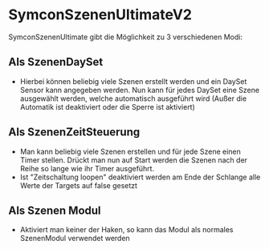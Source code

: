 # SymconSzenenUltimateV2
SymconSzenenUltimate gibt die Möglichkeit zu 3 verschiedenen Modi:
## Als SzenenDaySet
* Hierbei können beliebig viele Szenen erstellt werden und ein DaySet Sensor kann angegeben werden. Nun kann für jedes DaySet eine Szene ausgewählt werden, welche automatisch ausgeführt wird (Außer die Automatik ist deaktiviert oder die Sperre ist aktiviert)
## Als SzenenZeitSteuerung
* Man kann beliebig viele Szenen erstellen und für jede Szene einen Timer stellen. Drückt man nun auf Start werden die Szenen nach der Reihe so lange wie ihr Timer ausgeführt.
* Ist "Zeitschaltung loopen" deaktiviert werden am Ende der Schlange alle Werte der Targets auf false gesetzt
## Als Szenen Modul
* Aktiviert man keiner der Haken, so kann das Modul als normales SzenenModul verwendet werden
